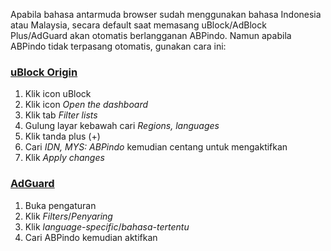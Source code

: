 Apabila bahasa antarmuda browser sudah menggunakan bahasa Indonesia atau Malaysia, secara default saat memasang uBlock/AdBlock Plus/AdGuard akan otomatis berlangganan ABPindo. Namun apabila ABPindo tidak terpasang otomatis, gunakan cara ini:

### [uBlock Origin](https://github.com/gorhill/uBlock) ###
1. Klik icon uBlock
2. Klik icon *Open the dashboard*
3. Klik tab *Filter lists*
4. Gulung layar kebawah cari *Regions, languages*
5. Klik tanda plus (+)
6. Cari *IDN, MYS: ABPindo* kemudian centang untuk mengaktifkan
7. Klik *Apply changes*
    
### [AdGuard](https://adguard.com) ###
1. Buka pengaturan
2. Klik *Filters*/*Penyaring*
3. Klik *language-specific*/*bahasa-tertentu*
4. Cari ABPindo kemudian aktifkan
